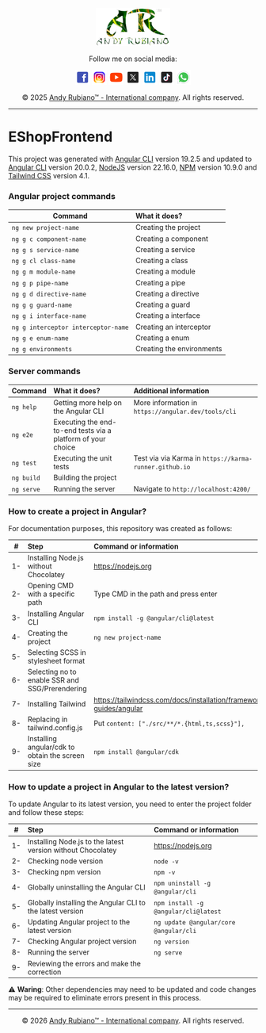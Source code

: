 <p align="center">
    <a href="https://YouTube.com/@RubianoAndy" target="_blank">
        <img src="https://raw.githubusercontent.com/RubianoAndy/App_images/main/Logo.png" width="150">
    </a>
</p>

<div align="center">
    <p>
        Follow me on social media:
    </p>
    <!-- URL de descarga de íconos tamaño 48px X 48px https://iconos8.es/icons/set/social-media -->
    <a style="text-decoration: none;" href="https://www.facebook.com/RubianoAndy" target="_blank">
        <img src="https://raw.githubusercontent.com/RubianoAndy/App_images/main/Facebook.png" alt="Facebook" style="width: 30px; height: auto;">
    </a>
    <a style="text-decoration: none;" href="https://www.instagram.com/RubianoAndy" target="_blank">
        <img src="https://raw.githubusercontent.com/RubianoAndy/App_images/main/Instagram.png" alt="Instagram" style="width: 30px; height: auto;">
    </a>
    <a style="text-decoration: none;" href="https://www.youtube.com/@RubianoAndy" target="_blank">
        <img src="https://raw.githubusercontent.com/RubianoAndy/App_images/main/YouTube.png" alt="YouTube" style="width: 30px; height: auto;">
    </a>
    <a style="text-decoration: none;" href="https://www.x.com/RubianoAndy" target="_blank">
        <img src="https://raw.githubusercontent.com/RubianoAndy/App_images/main/X.png" alt="X (Twitter)" style="width: 30px; height: auto;">
    </a>
    <a style="text-decoration: none;" href="https://www.linkedin.com/company/andyrubiano" target="_blank">
        <img src="https://raw.githubusercontent.com/RubianoAndy/App_images/main/LinkedIn.png" alt="LinkedIn" style="width: 30px; height: auto;">
    </a>
    <a style="text-decoration: none;" href="https://www.tiktok.com/@RubianoAndy" target="_blank">
        <img src="https://raw.githubusercontent.com/RubianoAndy/App_images/main/TikTok.png" alt="TikTok" style="width: 30px; height: auto;">
    </a>
    <a style="text-decoration: none;" href="https://wa.me/573178737226" target="_blank">
        <img src="https://raw.githubusercontent.com/RubianoAndy/App_images/main/WhatsApp.png" alt="WhatsApp" style="width: 30px; height: auto;">
    </a>
</div>

<p align="center">
    &copy; 2025 <a href="https://YouTube.com/@RubianoAndy" target="_blank" class="hover:underline">Andy Rubiano™ - International company</a>. All rights reserved.
</p>

<hr>

# EShopFrontend

This project was generated with [Angular CLI](https://github.com/angular/angular-cli) version 19.2.5 and updated to [Angular CLI](https://github.com/angular/angular-cli) 
version 20.0.2, [NodeJS](https://nodejs.org/en) version 22.16.0, [NPM](https://nodejs.org/en) version 10.9.0 and [Tailwind CSS](https://tailwindcss.com/) version 4.1.

### Angular project commands

| Command                             | What it does?             |
| ----------------------------------- | :------------------------ |
| `ng new project-name`               | Creating the project      |
| `ng g c component-name`             | Creating a component      |
| `ng g s service-name`               | Creating a service        |
| `ng g cl class-name`                | Creating a class          |
| `ng g m module-name`                | Creating a module         |
| `ng g p pipe-name`                  | Creating a pipe           |
| `ng g d directive-name`             | Creating a directive      |
| `ng g g guard-name`                 | Creating a guard          |
| `ng g i interface-name`             | Creating a interface      |
| `ng g interceptor interceptor-name` | Creating an interceptor   |
| `ng g e enum-name`                  | Creating a enum           |
| `ng g environments`                 | Creating the environments |

### Server commands

| Command    | What it does?                                                | Additional information                                 |
| -----------| :----------------------------------------------------------- | :----------------------------------------------------- |
| `ng help`  | Getting more help on the Angular CLI                         | More information in `https://angular.dev/tools/cli`    |
| `ng e2e`   | Executing the end-to-end tests via a platform of your choice |                                                        |
| `ng test`  | Executing the unit tests                                     | Test via via Karma in `https://karma-runner.github.io` |
| `ng build` | Building the project                                         |                                                        |
| `ng serve` | Running the server                                           | Navigate to `http://localhost:4200/`                   |

### How to create a project in Angular?

For documentation purposes, this repository was created as follows:

|  #  | Step                                             | Command or information                                             |
| --- | :----------------------------------------------- | :----------------------------------------------------------------- |
| 1-  | Installing Node.js without Chocolatey            | https://nodejs.org                                                 |
| 2-  | Opening CMD with a specific path                 | Type CMD in the path and press enter                               |
| 3-  | Installing Angular CLI                           | `npm install -g @angular/cli@latest`                               |
| 4-  | Creating the project                             | `ng new project-name`                                              |
| 5-  | Selecting SCSS in stylesheet format              |                                                                    |
| 6-  | Selecting no to enable SSR and SSG/Prerendering  |                                                                    |
| 7-  | Installing Tailwind                              | https://tailwindcss.com/docs/installation/framework-guides/angular |
| 8-  | Replacing in tailwind.config.js                  | Put `content: ["./src/**/*.{html,ts,scss}"],`                      |
| 9-  | Installing angular/cdk to obtain the screen size | `npm install @angular/cdk`                                         |

### How to update a project in Angular to the latest version?

To update Angular to its latest version, you need to enter the project folder and follow these steps:

|  #  | Step                                                        | Command or information                 |
| --- | :---------------------------------------------------------- | :------------------------------------- |
| 1-  | Installing Node.js to the latest version without Chocolatey | https://nodejs.org                     |
| 2-  | Checking node version                                       | `node -v`                              |
| 3-  | Checking npm version                                        | `npm -v`                               |
| 4-  | Globally uninstalling the Angular CLI                       | `npm uninstall -g @angular/cli`        |
| 5-  | Globally installing the Angular CLI to the latest version   | `npm install -g @angular/cli@latest`   |
| 6-  | Updating Angular project to the latest version              | `ng update @angular/core @angular/cli` |
| 7-  | Checking Angular project version                            | `ng version`                           |
| 8-  | Running the server                                          | `ng serve`                             |
| 9-  | Reviewing the errors and make the correction                |                                        |

⚠️ **Waring**: Other dependencies may need to be updated and code changes may be required to eliminate errors present in this process.

<hr>

<p align="center">
    &copy; 2026 <a href="https://YouTube.com/@RubianoAndy" target="_blank" class="hover:underline">Andy Rubiano™ - International company</a>. All rights reserved.
</p>